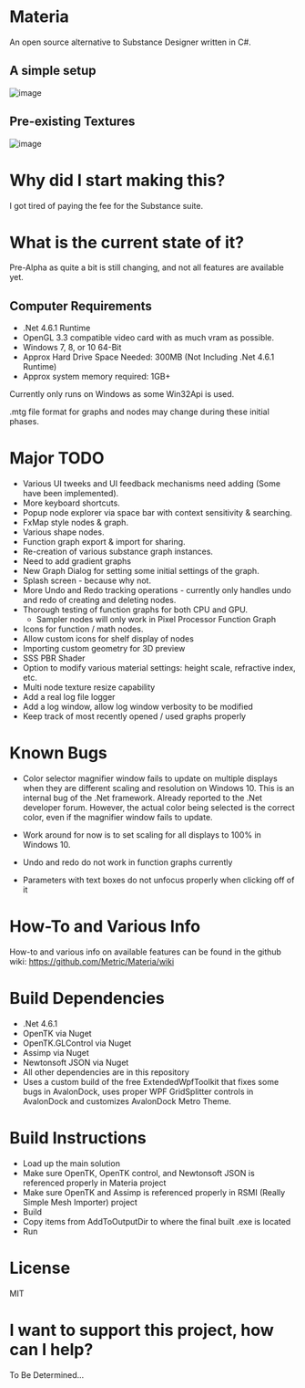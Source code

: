 Materia
===================

An open source alternative to Substance Designer written in C#. 

A simple setup
-----------------
![image](https://github.com/Metric/Materia/blob/master/screenshot1.png)

Pre-existing Textures
---------------------
![image](https://github.com/Metric/Materia/blob/master/screenshot2.png)


Why did I start making this?
============================
I got tired of paying the fee for the Substance suite.

What is the current state of it?
=================================
Pre-Alpha as quite a bit is still changing, and not all features are available yet.

Computer Requirements
------------------------
 * .Net 4.6.1 Runtime
 * OpenGL 3.3 compatible video card with as much vram as possible.
 * Windows 7, 8, or 10 64-Bit
 * Approx Hard Drive Space Needed: 300MB (Not Including .Net 4.6.1 Runtime)
 * Approx system memory required: 1GB+

Currently only runs on Windows as some Win32Api is used.

.mtg file format for graphs and nodes may change during these initial phases.

Major TODO
============== 
  * Various UI tweeks and UI feedback mechanisms need adding (Some have been implemented).
  * More keyboard shortcuts.
  * Popup node explorer via space bar with context sensitivity & searching.
  * FxMap style nodes & graph.
  * Various shape nodes.
  * Function graph export & import for sharing.
  * Re-creation of various substance graph instances.
  * Need to add gradient graphs
  * New Graph Dialog for setting some initial settings of the graph.
  * Splash screen - because why not.
  * More Undo and Redo tracking operations - currently only handles undo and redo of creating and deleting nodes.
  * Thorough testing of function graphs for both CPU and GPU.
    * Sampler nodes will only work in Pixel Processor Function Graph
  * Icons for function / math nodes.
  * Allow custom icons for shelf display of nodes
  * Importing custom geometry for 3D preview
  * SSS PBR Shader
  * Option to modify various material settings: height scale, refractive index, etc.
  * Multi node texture resize capability
  * Add a real log file logger
  * Add a log window, allow log window verbosity to be modified
  * Keep track of most recently opened / used graphs properly

Known Bugs
====================
 * Color selector magnifier window fails to update on multiple displays when they are different scaling and resolution on Windows 10. This is an internal bug of the .Net framework. Already reported to the .Net developer forum. However, the actual color being selected is the correct color, even if the magnifier window fails to update.

 * Work around for now is to set scaling for all displays to 100% in Windows 10.

 * Undo and redo do not work in function graphs currently
 * Parameters with text boxes do not unfocus properly when clicking off of it

How-To and Various Info
========================
How-to and various info on available features can be found in the github wiki: https://github.com/Metric/Materia/wiki


Build Dependencies
===================
 * .Net 4.6.1
 * OpenTK via Nuget
 * OpenTK.GLControl via Nuget
 * Assimp via Nuget
 * Newtonsoft JSON via Nuget
 * All other dependencies are in this repository
 * Uses a custom build of the free ExtendedWpfToolkit that fixes some bugs in AvalonDock, uses proper WPF GridSplitter controls in AvalonDock and customizes AvalonDock Metro Theme.

Build Instructions
=====================
 * Load up the main solution
 * Make sure OpenTK, OpenTK control, and Newtonsoft JSON is referenced properly in Materia project
 * Make sure OpenTK and Assimp is referenced properly in RSMI (Really Simple Mesh Importer) project
 * Build
 * Copy items from AddToOutputDir to where the final built .exe is located
 * Run

 License
 =========
 MIT

 I want to support this project, how can I help?
 ================================================
 To Be Determined...

